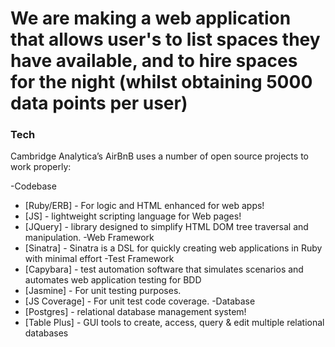 # We are making a web application that allows user's to list spaces they have available, and to hire spaces for the night (whilst obtaining 5000 data points per user)

### Tech

Cambridge Analytica’s AirBnB uses a number of open source projects to work properly:

-Codebase
* [Ruby/ERB] - For logic and HTML enhanced for web apps!
* [JS] - lightweight scripting language for Web pages!
* [JQuery] - library designed to simplify HTML DOM tree traversal and manipulation.
-Web Framework
* [Sinatra] - Sinatra is a DSL for quickly creating web applications in Ruby with minimal effort
-Test Framework
* [Capybara] -  test automation software that simulates scenarios and automates web application testing for BDD
* [Jasmine] - For unit testing purposes.
* [JS Coverage] - For unit test code coverage.
-Database
* [Postgres] - relational database management system!
* [Table Plus] - GUI tools to create, access, query & edit multiple relational databases
